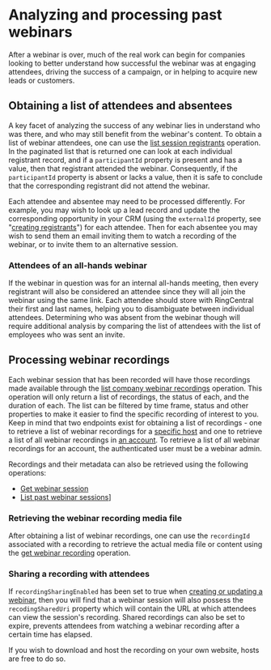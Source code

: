 # Analyzing and processing past webinars

After a webinar is over, much of the real work can begin for companies looking to better understand how successful the webinar was at engaging attendees, driving the success of a campaign, or in helping to acquire new leads or customers. 

## Obtaining a list of attendees and absentees

A key facet of analyzing the success of any webinar lies in understand who was there, and who may still benefit from the webinar's content. To obtain a list of webinar attendees, one can use the [list session registrants](https://developers.ringcentral.com/api-reference/Registrants/rcwRegListRegistrants) operation. In the paginated list that is returned one can look at each individual registrant record, and if a `participantId` property is present and has a value, then that registrant attended the webinar. Consequently, if the `participantId` property is absent or lacks a value, then it is safe to conclude that the corresponding registrant did not attend the webinar. 

Each attendee and absentee may need to be processed differently. For example, you may wish to look up a lead record and update the corresponding opportunity in your CRM (using the `externalId` property, see "[creating registrants](../registrants/)") for each attendee. Then for each absentee you may wish to send them an email inviting them to watch a recording of the webinar, or to invite them to an alternative session. 

### Attendees of an all-hands webinar

If the webinar in question was for an internal all-hands meeting, then every registrant will also be considered an attendee since they will all join the webinar using the same link. Each attendee should store with RingCentral their first and last names, helping you to disambiguate between individual attendees. Determining who was absent from the webinar though will require additional analysis by comparing the list of attendees with the list of employees who was sent an invite. 

## Processing webinar recordings

Each webinar session that has been recorded will have those recordings made available through the [list company webinar recordings](https://developers.ringcentral.com/api-reference/Historical-Recordings/rcwHistoryAdminListRecordings) operation. This operation will only return a list of recordings, the status of each, and the duration of each. The list can be filtered by time frame, status and other properties to make it easier to find the specific recording of interest to you. Keep in mind that two endpoints exist for obtaining a list of recordings - one to retrieve a list of webinar recordings for a [specific host](https://developers.ringcentral.com/api-reference/Historical-Recordings/rcwHistoryListRecordings) and one to retrieve a list of all webinar recordings in [an account](https://developers.ringcentral.com/api-reference/Historical-Recordings/rcwHistoryAdminListRecordings). To retrieve a list of all webinar recordings for an account, the authenticated user must be a webinar admin. 

Recordings and their metadata can also be retrieved using the following operations:

* [Get webinar session](https://developers.ringcentral.com/api-reference/Webinars-and-Sessions/rcwConfigGetSession)
* [List past webinar sessions](https://developers.ringcentral.com/api-reference/Historical-Webinars/rcwHistoryListAllSessions)]

### Retrieving the webinar recording media file

After obtaining a list of webinar recordings, one can use the `recordingId` associated with a recording to retrieve the actual media file or content using the [get webinar recording](https://developers.ringcentral.com/api-reference/Historical-Recordings/rcwHistoryGetRecording) operation. 

### Sharing a recording with attendees

If `recordingSharingEnabled` has been set to true when [creating or updating a webinar](../creation/), then you will find that a webinar session will also possess the `recodingSharedUri` property which will contain the URL at which attendees can view the session's recording. Shared recordings can also be set to expire, prevents attendees from watching a webinar recording after a certain time has elapsed. 

If you wish to download and host the recording on your own website, hosts are free to do so. 
